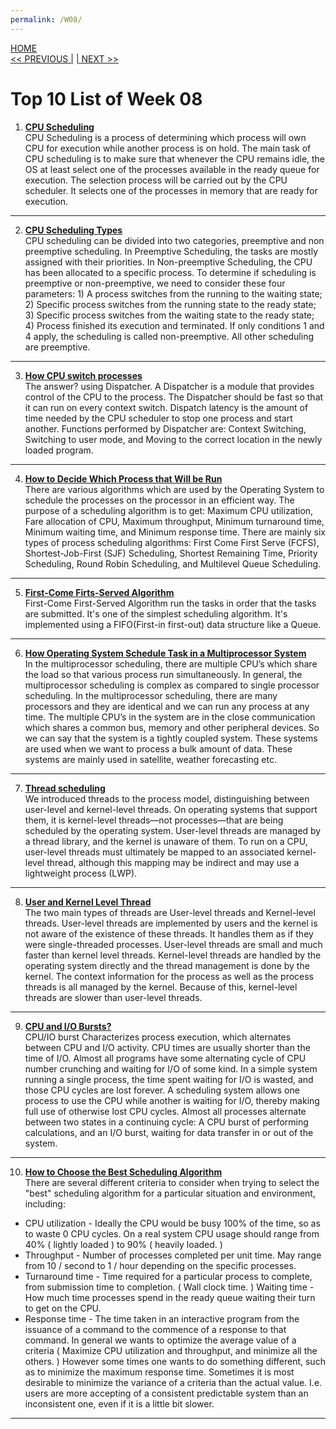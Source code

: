 ```yaml
---
permalink: /W08/
---
```

[HOME](../)<br>
[<< PREVIOUS |](../W07/)
[| NEXT >>](../W09/)<br>

# Top 10 List of Week 08

1. **[CPU Scheduling](https://www.guru99.com/cpu-scheduling-algorithms.html)** <br>
CPU Scheduling is a process of determining which process will own CPU for execution while another process is on hold. The main task of CPU scheduling is to make sure that whenever the CPU remains idle, the OS at least select one of the processes available in the ready queue for execution. The selection process will be carried out by the CPU scheduler. It selects one of the processes in memory that are ready for execution. <br>
* * *

2. **[CPU Scheduling Types](https://www.geeksforgeeks.org/preemptive-and-non-preemptive-scheduling/)** <br>
CPU scheduling can be divided into two categories, preemptive and non preemptive scheduling. In Preemptive Scheduling, the tasks are mostly assigned with their priorities. In Non-preemptive Scheduling, the CPU has been allocated to a specific process. To determine if scheduling is preemptive or non-preemptive, we need to consider these four parameters: 1) A process switches from the running to the waiting state; 2) Specific process switches from the running state to the ready state; 3) Specific process switches from the waiting state to the ready state; 4) Process finished its execution and terminated. If only conditions 1 and 4 apply, the scheduling is called non-preemptive. All other scheduling are preemptive. <br>
* * *

3. **[How CPU switch processes](https://primogu.github.io/os202/W08/)** <br>
The answer? using Dispatcher. A Dispatcher is a module that provides control of the CPU to the process. The Dispatcher should be fast so that it can run on every context switch. Dispatch latency is the amount of time needed by the CPU scheduler to stop one process and start another. Functions performed by Dispatcher are: Context Switching, Switching to user mode, and Moving to the correct location in the newly loaded program. <br>
* * *

4. **[How to Decide Which Process that Will be Run](https://www.tutorialspoint.com/cooperating-process)** <br>
There are various algorithms which are used by the Operating System to schedule the processes on the processor in an efficient way. The purpose of a scheduling algorithm is to get: Maximum CPU utilization, Fare allocation of CPU, Maximum throughput, Minimum turnaround time, Minimum waiting time, and Minimum response time. There are mainly six types of process scheduling algorithms: First Come First Serve (FCFS), Shortest-Job-First (SJF) Scheduling, Shortest Remaining Time, Priority Scheduling, Round Robin Scheduling, and Multilevel Queue Scheduling. <br>
* * *

5. **[First-Come Firts-Served Algorithm](https://www.guru99.com/fcfs-scheduling.html)** <br>
First-Come First-Served Algorithm run the tasks in order that the tasks are submitted. It's one of the simplest scheduling algorithm. It's implemented
using a FIFO(First-in first-out) data structure like a Queue. <br>
* * *

6. **[How Operating System Schedule Task in a Multiprocessor System](https://www.includehelp.com/operating-systems/multiprocessor-scheduling-in-operating-system.aspx)** <br>
In the multiprocessor scheduling, there are multiple CPU’s which share the load so that various process run simultaneously. In general, the multiprocessor scheduling is complex as compared to single processor scheduling. In the multiprocessor scheduling, there are many processors and they are identical and we can run any process at any time. The multiple CPU’s in the system are in the close communication which shares a common bus, memory and other peripheral devices. So we can say that the system is a tightly coupled system. These systems are used when we want to process a bulk amount of data. These systems are mainly used in satellite, weather forecasting etc. <br>
* * *

7. **[Thread scheduling](https://www.geeksforgeeks.org/thread-scheduling/)** <br>
We introduced threads to the process model, distinguishing between user-level and kernel-level threads. On operating systems that support them, it is kernel-level threads—not processes—that are being scheduled by the operating system. User-level threads are managed by a thread library, and the kernel is unaware of them. To run on a CPU, user-level threads must ultimately be mapped to an associated kernel-level thread, although this mapping may be indirect and may use a lightweight process (LWP). <br>
* * *

8. **[User and Kernel Level Thread](https://www.tutorialspoint.com/user-level-threads-and-kernel-level-threads)** <br>
The two main types of threads are User-level threads and Kernel-level threads. User-level threads are implemented by users and the kernel is not aware of the existence of these threads. It handles them as if they were single-threaded processes. User-level threads are small and much faster than kernel level threads. Kernel-level threads are handled by the operating system directly and the thread management is done by the kernel. The context information for the process as well as the process threads is all managed by the kernel. Because of this, kernel-level threads are slower than user-level threads. <br>
* * *

9. **[CPU and I/O Bursts?](https://www.cs.uic.edu/~jbell/CourseNotes/OperatingSystems/6_CPU_Scheduling.html)** <br>
CPU/IO burst Characterizes process execution, which alternates between CPU and I/O activity. CPU times are usually shorter than the time of I/O. Almost all programs have some alternating cycle of CPU number crunching and waiting for I/O of some kind. In a simple system running a single process, the time spent waiting for I/O is wasted, and those CPU cycles are lost forever. A scheduling system allows one process to use the CPU while another is waiting for I/O, thereby making full use of otherwise lost CPU cycles. Almost all processes alternate between two states in a continuing cycle: A CPU burst of performing calculations, and an I/O burst, waiting for data transfer in or out of the system. <br>
* * *

10. **[How to Choose the Best Scheduling Algorithm](https://www.cs.uic.edu/~jbell/CourseNotes/OperatingSystems/5_CPU_Scheduling.html)** <br>
There are several different criteria to consider when trying to select the "best" scheduling algorithm for a particular situation and environment, including:
- CPU utilization - Ideally the CPU would be busy 100% of the time, so as to waste 0 CPU cycles. On a real system CPU usage should range from 40% ( lightly loaded ) to 90% ( heavily loaded. )
- Throughput - Number of processes completed per unit time. May range from 10 / second to 1 / hour depending on the specific processes.
- Turnaround time - Time required for a particular process to complete, from submission time to completion. ( Wall clock time. )
Waiting time - How much time processes spend in the ready queue waiting their turn to get on the CPU.
- Response time - The time taken in an interactive program from the issuance of a command to the commence of a response to that command.
In general we wants to optimize the average value of a criteria ( Maximize CPU utilization and throughput, and minimize all the others. ) However some times one wants to do something different, such as to minimize the maximum response time.
Sometimes it is most desirable to minimize the variance of a criteria than the actual value. I.e. users are more accepting of a consistent predictable system than an inconsistent one, even if it is a little bit slower. <br>
* * *
